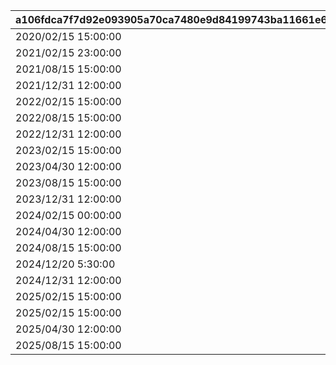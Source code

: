 |a106fdca7f7d92e093905a70ca7480e9d84199743ba11661e695537b4825a4c0|6915a6da45ca70406dd20bf19d1c90d2aac03b8f17b6e19afc07e623e1d76830|1b79b20829e208a772cb378d3f23c043f46a164ac3811f7323d635ee77f2bb43|11a171a574ae5cf92b93ec4769e8e13ccccf660328ae093f8a2951221aa65ebf|d15cf358723b203c2021bb103bbdc4ef75710faa3a922164438a96e38bdc9d35|
| --- | --- | --- | --- | --- |
|2020/02/15 15:00:00|2020/03/02 4:59:59|27001|28|27001|
|2021/02/15 23:00:00|2021/03/05 11:59:59|27002|33|27001|
|2021/08/15 15:00:00|2021/09/05 11:59:59|27003|42|27001|
|2021/12/31 12:00:00|2022/01/21 11:59:59|27004|43|27001|
|2022/02/15 15:00:00|2022/03/05 14:59:59|27005|44|27005|
|2022/08/15 15:00:00|2022/09/05 11:59:59|27006|55|27001|
|2022/12/31 12:00:00|2023/01/21 11:59:59|27007|81|27001|
|2023/02/15 15:00:00|2023/03/05 14:59:59|27008|82|27005|
|2023/04/30 12:00:00|2023/05/25 14:59:59|27009|85|27009|
|2023/08/15 15:00:00|2023/09/04 14:59:59|27010|113|27001|
|2023/12/31 12:00:00|2024/01/21 11:59:59|27012|115|27012|
|2024/02/15 00:00:00|2024/03/05 14:59:59|27013|118|27005|
|2024/04/30 12:00:00|2024/05/30 23:59:59|27014|119|27012|
|2024/08/15 15:00:00|2024/09/10 23:59:59|27015|127|27012|
|2024/12/20 5:30:00|2024/12/31 11:59:59|27016|138|27012|
|2024/12/31 12:00:00|2025/01/24 23:59:59|27017|140|27012|
|2025/02/15 15:00:00|2025/03/05 23:59:59|27018|153|27018|
|2025/02/15 15:00:00|2025/03/05 23:59:59|27019|154|27012|
|2025/04/30 12:00:00|2025/05/30 23:59:59|27020|169|27012|
|2025/08/15 15:00:00|2025/09/10 23:59:59|27023|191|27012|